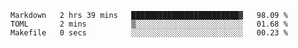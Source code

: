 <!--START_SECTION:waka-->

```text
Markdown   2 hrs 39 mins   ████████████████████████▓   98.09 %
TOML       2 mins          ▒░░░░░░░░░░░░░░░░░░░░░░░░   01.68 %
Makefile   0 secs          ░░░░░░░░░░░░░░░░░░░░░░░░░   00.23 %
```

<!--END_SECTION:waka-->
